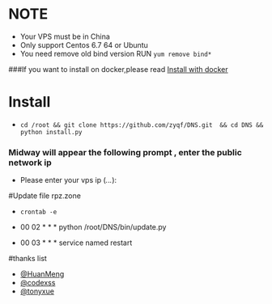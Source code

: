 
# NOTE  
* Your VPS must be in China
* Only support Centos 6.7 64  or Ubuntu
* You need remove old bind version RUN `yum remove bind*`

###If you want to install on docker,please read [Install with docker](https://github.com/zyqf/DNS/wiki/Install-with-docker)

# Install 
* `cd /root && git clone https://github.com/zyqf/DNS.git  && cd DNS && python install.py`

###  Midway will appear the following prompt , enter the public network ip

* Please enter your vps ip (*.*.*.*): 

#Update file rpz.zone

* `crontab -e`

* 00 02 * * * python /root/DNS/bin/update.py
* 00 03 * * * service named restart


#thanks list
* [@HuanMeng](https://github.com/HuanMeng0)
* [@codexss](https://github.com/codexss)
* [@tonyxue](https://github.com/tonyxue)
